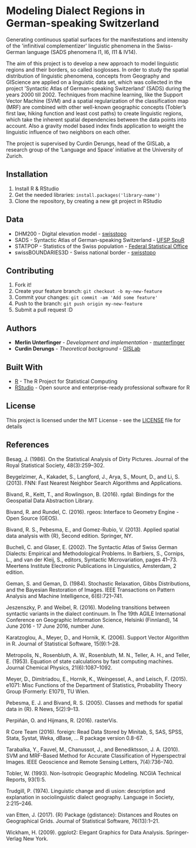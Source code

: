 # Modeling Dialect Regions in German-speaking Switzerland
Generating continuous spatial surfaces for the manifestations and intensity of the 'infinitival complementizer' linguistic phenomena in the Swiss-German language (SADS phenomena I1, I6, I11 & IV14).

The aim of this project is to develop a new approach to model linguistic regions and their borders, so called isoglosses. In order to study the spatial distribution of linguistic phenomena, concepts from Geography and GIScience are applied on a linguistic data set, which was collected in the project 'Syntactic Atlas of German-speaking Switzerland' (SADS) during the years 2000 till 2002. Techniques from machine learning, like the Support Vector Machine (SVM) and a spatial regularization of the classification map (MRF) are combined with other well-known geographic concepts (Tobler’s first law, hiking function and least cost paths) to create linguistic regions, which take the inherent spatial dependencies between the data points into account. Also a gravity model based index finds application to weight the linguistic influence of two neighbors on each other.

The project is supervised by Curdin Derungs, head of the GISLab, a research group of the ‘Language and Space’ initiative at the University of Zurich.

## Installation

1. Install R & RStudio
2. Get the needed libraries: `install.packages('library-name')`
3. Clone the repository, by creating a new git project in RStudio

## Data

* DHM200 - Digital elevation model - [swisstopo](https://www.swisstopo.admin.ch/en/home.html)
* SADS - Syntactic Atlas of German-speaking Switzerland - [UFSP SpuR](http://www.spur.uzh.ch/en.html)
* STATPOP - Statistics of the Swiss population - [Federal Statistical Office](https://www.bfs.admin.ch/bfs/en/home.html)
* swissBOUNDARIES3D - Swiss national border - [swisstopo](https://www.swisstopo.admin.ch/en/home.html)

## Contributing

1. Fork it!
2. Create your feature branch: `git checkout -b my-new-feature`
3. Commit your changes: `git commit -am 'Add some feature'`
4. Push to the branch: `git push origin my-new-feature`
5. Submit a pull request :D

## Authors

* **Merlin Unterfinger** - *Development and implementation* - [munterfinger](https://github.com/munterfinger)
* **Curdin Derungs** - *Theoretical background* - [GISLab](http://www.spur.uzh.ch/de/departments/gislab/personen/curdinderungs.html)

## Built With

* [R](https://www.r-project.org) -  The R Project for Statistical Computing
* [RStudio](https://www.rstudio.com) - Open source and enterprise-ready professional software for R

## License

This project is licensed under the MIT License - see the [LICENSE](LICENSE) file for details

## References
Besag, J. (1986). On the Statistical Analysis of Dirty Pictures. Journal of the Royal Statistical Society, 48(3):259–302.

Beygelzimer, A., Kakadet, S., Langford, J., Arya, S., Mount, D., and Li, S. (2013). FNN: Fast Nearest Neighbor Search Algorithms and Applications.

Bivand, R., Keitt, T., and Rowlingson, B. (2016). rgdal: Bindings for the Geospatial Data Abstraction Library.

Bivand, R. and Rundel, C. (2016). rgeos: Interface to Geometry Engine - Open Source (GEOS).

Bivand, R. S., Pebesma, E., and Gomez-Rubio, V. (2013). Applied spatial data analysis with {R}, Second edition. Springer, NY.

Bucheli, C. and Glaser, E. (2002). The Syntactic Atlas of Swiss German Dialects: Empirical and Methodological Problems. In Barbiers, S., Cornips, L., and van der Kleij, S., editors, Syntactic Microvariation, pages 41–73. Meertens Institute Electronic Publications in Linguistics, Amsterdam, 2 edition.

Geman, S. and Geman, D. (1984). Stochastic Relaxation, Gibbs Distributions, and the Bayesian Restoration of Images. IEEE Transactions on Pattern Analysis and Machine Intelligence, 6(6):721–741.

Jeszenszky, P. and Weibel, R. (2016). Modeling transitions between syntactic variants in the dialect continuum. In The 19th AGILE International Conference on Geographic Information Science, Helsinki (Finnland), 14 June 2016 - 17 June 2016, number June.

Karatzoglou, A., Meyer, D., and Hornik, K. (2006). Support Vector Algorithm in R. Journal of Statistical Software, 15(9):1–28.

Metropolis, N., Rosenbluth, A. W., Rosenbluth, M. N., Teller, A. H., and Teller, E. (1953). Equation of state calculations by fast computing machines. Journal Chemical Physics, 21(6):1087–1092.

Meyer, D., Dimitriadou, E., Hornik, K., Weingessel, A., and Leisch, F. (2015). e1071: Misc Functions of the Department of Statistics, Probability Theory Group (Formerly: E1071), TU Wien.

Pebesma, E. J. and Bivand, R. S. (2005). Classes and methods for spatial data in {R}. R News, 5(2):9–13.

Perpiñán, O. and Hijmans, R. (2016). rasterVis.

R Core Team (2016). foreign: Read Data Stored by Minitab, S, SAS, SPSS, Stata, Systat, Weka, dBase, ... R package version 0.8-67.

Tarabalka, Y., Fauvel, M., Chanussot, J., and Benediktsson, J. A. (2010). SVM and MRF-Based Method for Accurate Classification of Hyperspectral Images. IEEE Geoscience and Remote Sensing Letters, 7(4):736–740.

Tobler, W. (1993). Non-Isotropic Geographic Modeling. NCGIA Technical Reports, 93(1):5.

Trudgill, P. (1974). Linguistic change and di usion: description and explanation in sociolinguistic dialect
geography. Language in Society, 2:215–246.

van Etten, J. (2017). {R} Package {gdistance}: Distances and Routes on Geographical Grids. Journal of
Statistical Software, 76(13):1–21.

Wickham, H. (2009). ggplot2: Elegant Graphics for Data Analysis. Springer-Verlag New York.
